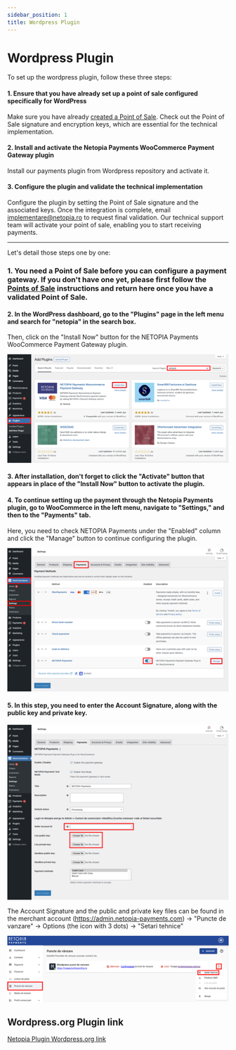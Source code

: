 ```yaml
---
sidebar_position: 1
title: Wordpress Plugin
---
```


# Wordpress Plugin

To set up the wordpress plugin, follow these three steps:

#### 1. Ensure that you have already set up a point of sale configured specifically for WordPress 
Make sure you have already [created a Point of Sale](/docs/get-started/03-point-of-sale.md). Check out the Point of Sale signature and encryption keys, which are essential for the technical implementation.

#### 2. Install and activate the Netopia Payments WooCommerce Payment Gateway plugin
Install our payments plugin from Wordpress repository and activate it.

#### 3. Configure the plugin and validate the technical implementation
Configure the plugin by setting the Point of Sale signature and the associated keys. Once the integration is complete, email implementare@netopia.ro to request final validation. Our technical support team will activate your point of sale, enabling you to start receiving payments.

---
Let's detail those steps one by one:



### 1. You need a Point of Sale before you can configure a payment gateway. If you don't have one yet, please first follow the [Points of Sale](/docs/get-started/03-point-of-sale.md) instructions and return here once you have a validated Point of Sale.

#### 2. In the WordPress dashboard, go to the "Plugins" page in the left menu and search for "netopia" in the search box.
Then, click on the "Install Now" button for the NETOPIA Payments WooCommerce Payment Gateway plugin.

![Step two](../../static/img/wordpress/wordpress-plugin-7.png)

#### 3. After installation, don't forget to click the "Activate" button that appears in place of the "Install Now" button to activate the plugin.

#### 4. To continue setting up the payment through the Netopia Payments plugin, go to WooCommerce in the left menu, navigate to "Settings," and then to the "Payments" tab.
Here, you need to check NETOPIA Payments under the "Enabled" column and click the "Manage" button to continue configuring the plugin.

![Step four](../../static/img/wordpress/wordpress-plugin-8.png)

#### 5. In this step, you need to enter the Account Signature, along with the public key and private key.

![Step five](../../static/img/wordpress/wordpress-plugin-9.png)

The Account Signature and the public and private key files can be found in the merchant account (https://admin.netopia-payments.com) → "Puncte de vanzare" → Options (the icon with 3 dots) → "Setari tehnice"

![Step five](../../static/img/wordpress/wordpress-plugin-10.png)

## Wordpress.org Plugin link

[Netopia Plugin Wordpress.org link](https://wordpress.org/plugins/netopia-payments-payment-gateway/)
